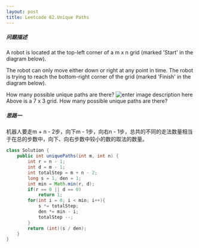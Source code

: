 ```yaml
---
layout: post
title: Leetcode 62.Unique Paths
---
```


##### 问题描述
A robot is located at the top-left corner of a m x n grid (marked 'Start' in the diagram below).

The robot can only move either down or right at any point in time. The robot is trying to reach the bottom-right corner of the grid (marked 'Finish' in the diagram below).

How many possible unique paths are there?
![enter image description here](https://leetcode.com/static/images/problemset/robot_maze.png)
Above is a 7 x 3 grid. How many possible unique paths are there?
##### 思路一
机器人要走m + n - 2步，向下m - 1步，向右n - 1步，总共的不同的走法数量相当于在总的步数中，向下、向右步数中较小的数的取法的数量。
```java
class Solution {
    public int uniquePaths(int m, int n) {
        int r = n - 1;
        int d = m - 1;
        int totalStep = m + n - 2;
        long s = 1, den = 1;
        int min = Math.min(r, d);
        if(r == 0 || d == 0)
            return 1;
        for(int i = 0; i < min; i++){
            s *= totalStep;
            den *= min - i;
            totalStep --;
        }
        return (int)(s / den);
    }
}
```
